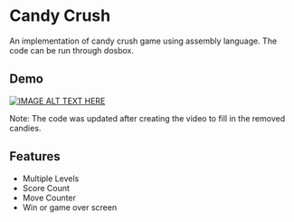 # Candy Crush

An implementation of candy crush game using assembly language. The code can be run through dosbox.

## Demo

[![IMAGE ALT TEXT HERE](https://img.youtube.com/vi/dg5GIC7qBAs/0.jpg)](https://www.youtube.com/watch?v=dg5GIC7qBAs)

Note: The code was updated after creating the video to fill in the removed candies.

## Features

- Multiple Levels
- Score Count
- Move Counter
- Win or game over screen
